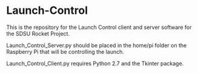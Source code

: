 # Launch-Control
This is the repository for the Launch Control client and server software for the SDSU Rocket Project. 

Launch_Control_Server.py should be placed in the home/pi folder on the Raspberry Pi that will be controlling the launch. 

Launch_Control_Client.py requires Python 2.7 and the Tkinter package. 
